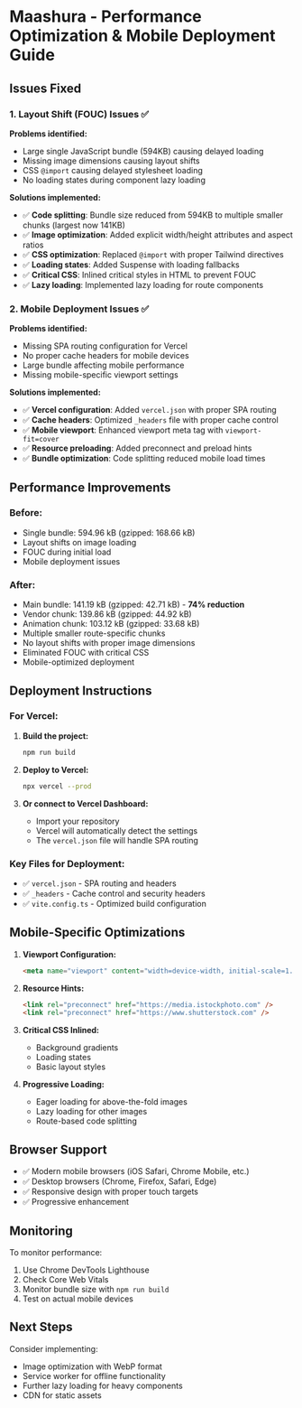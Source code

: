 # Maashura - Performance Optimization & Mobile Deployment Guide

## Issues Fixed

### 1. Layout Shift (FOUC) Issues ✅

**Problems identified:**
- Large single JavaScript bundle (594KB) causing delayed loading
- Missing image dimensions causing layout shifts
- CSS `@import` causing delayed stylesheet loading
- No loading states during component lazy loading

**Solutions implemented:**
- ✅ **Code splitting**: Bundle size reduced from 594KB to multiple smaller chunks (largest now 141KB)
- ✅ **Image optimization**: Added explicit width/height attributes and aspect ratios
- ✅ **CSS optimization**: Replaced `@import` with proper Tailwind directives
- ✅ **Loading states**: Added Suspense with loading fallbacks
- ✅ **Critical CSS**: Inlined critical styles in HTML to prevent FOUC
- ✅ **Lazy loading**: Implemented lazy loading for route components

### 2. Mobile Deployment Issues ✅

**Problems identified:**
- Missing SPA routing configuration for Vercel
- No proper cache headers for mobile devices
- Large bundle affecting mobile performance
- Missing mobile-specific viewport settings

**Solutions implemented:**
- ✅ **Vercel configuration**: Added `vercel.json` with proper SPA routing
- ✅ **Cache headers**: Optimized `_headers` file with proper cache control
- ✅ **Mobile viewport**: Enhanced viewport meta tag with `viewport-fit=cover`
- ✅ **Resource preloading**: Added preconnect and preload hints
- ✅ **Bundle optimization**: Code splitting reduced mobile load times

## Performance Improvements

### Before:
- Single bundle: 594.96 kB (gzipped: 168.66 kB)
- Layout shifts on image loading
- FOUC during initial load
- Mobile deployment issues

### After:
- Main bundle: 141.19 kB (gzipped: 42.71 kB) - **74% reduction**
- Vendor chunk: 139.86 kB (gzipped: 44.92 kB)
- Animation chunk: 103.12 kB (gzipped: 33.68 kB)
- Multiple smaller route-specific chunks
- No layout shifts with proper image dimensions
- Eliminated FOUC with critical CSS
- Mobile-optimized deployment

## Deployment Instructions

### For Vercel:

1. **Build the project:**
   ```bash
   npm run build
   ```

2. **Deploy to Vercel:**
   ```bash
   npx vercel --prod
   ```

3. **Or connect to Vercel Dashboard:**
   - Import your repository
   - Vercel will automatically detect the settings
   - The `vercel.json` file will handle SPA routing

### Key Files for Deployment:

- ✅ `vercel.json` - SPA routing and headers
- ✅ `_headers` - Cache control and security headers
- ✅ `vite.config.ts` - Optimized build configuration

## Mobile-Specific Optimizations

1. **Viewport Configuration:**
   ```html
   <meta name="viewport" content="width=device-width, initial-scale=1.0, viewport-fit=cover" />
   ```

2. **Resource Hints:**
   ```html
   <link rel="preconnect" href="https://media.istockphoto.com" />
   <link rel="preconnect" href="https://www.shutterstock.com" />
   ```

3. **Critical CSS Inlined:**
   - Background gradients
   - Loading states
   - Basic layout styles

4. **Progressive Loading:**
   - Eager loading for above-the-fold images
   - Lazy loading for other images
   - Route-based code splitting

## Browser Support

- ✅ Modern mobile browsers (iOS Safari, Chrome Mobile, etc.)
- ✅ Desktop browsers (Chrome, Firefox, Safari, Edge)
- ✅ Responsive design with proper touch targets
- ✅ Progressive enhancement

## Monitoring

To monitor performance:
1. Use Chrome DevTools Lighthouse
2. Check Core Web Vitals
3. Monitor bundle size with `npm run build`
4. Test on actual mobile devices

## Next Steps

Consider implementing:
- Image optimization with WebP format
- Service worker for offline functionality
- Further lazy loading for heavy components
- CDN for static assets
